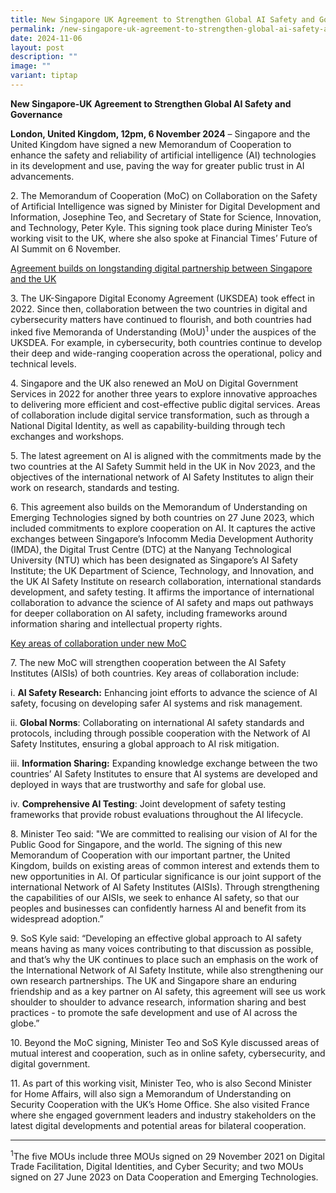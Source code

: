 ```yaml
---
title: New Singapore UK Agreement to Strengthen Global AI Safety and Governance
permalink: /new-singapore-uk-agreement-to-strengthen-global-ai-safety-and-governance/
date: 2024-11-06
layout: post
description: ""
image: ""
variant: tiptap
---
```

<p><strong>New Singapore-UK Agreement to Strengthen Global AI Safety and Governance</strong>
</p>
<p><strong>London, United Kingdom, 12pm, 6 November 2024</strong> – Singapore
and the United Kingdom have signed a new Memorandum of Cooperation to enhance
the safety and reliability of artificial intelligence (AI) technologies
in its development and use, paving the way for greater public trust in
AI advancements.</p>
<p>2. The Memorandum of Cooperation (MoC) on Collaboration on the Safety
of Artificial Intelligence was signed by Minister for Digital Development
and Information, Josephine Teo, and Secretary of State for Science, Innovation,
and Technology, Peter Kyle. This signing took place during Minister Teo’s
working visit to the UK, where she also spoke at Financial Times’ Future
of AI Summit on 6 November.</p>
<p><u>Agreement builds on longstanding digital partnership between Singapore and the UK</u>
</p>
<p>3. The UK-Singapore Digital Economy Agreement (UKSDEA) took effect in
2022. Since then, collaboration between the two countries in digital and
cybersecurity matters have continued to flourish, and both countries had
inked five Memoranda of Understanding (MoU)<sup>1 </sup>under the auspices
of the UKSDEA. For example, in cybersecurity, both countries continue to
develop their deep and wide-ranging cooperation across the operational,
policy and technical levels.</p>
<p>4. Singapore and the UK also renewed an MoU on Digital Government Services
in 2022 for another three years to explore innovative approaches to delivering
more efficient and cost-effective public digital services. Areas of collaboration
include digital service transformation, such as through a National Digital
Identity, as well as capability-building through tech exchanges and workshops.</p>
<p>5. The latest agreement on AI is aligned with the commitments made by
the two countries at the AI Safety Summit held in the UK in Nov 2023, and
the objectives of the international network of AI Safety Institutes to
align their work on research, standards and testing.</p>
<p>6. This agreement also builds on the Memorandum of Understanding on Emerging
Technologies signed by both countries on 27 June 2023, which included commitments
to explore cooperation on AI. It captures the active exchanges between
Singapore’s Infocomm Media Development Authority (IMDA), the Digital Trust
Centre (DTC) at the Nanyang Technological University (NTU) which has been
designated as Singapore’s AI Safety Institute; the UK Department of Science,
Technology, and Innovation, and the UK AI Safety Institute on research
collaboration, international standards development, and safety testing.
It affirms the importance of international collaboration to advance the
science of AI safety and maps out pathways for deeper collaboration on
AI safety, including frameworks around information sharing and intellectual
property rights.</p>
<p><u>Key areas of collaboration under new MoC</u>
</p>
<p>7. The new MoC will strengthen cooperation between the AI Safety Institutes
(AISIs) of both countries. Key areas of collaboration include:</p>
<p>i. <strong>AI Safety Research:</strong> Enhancing joint efforts to advance
the science of AI safety, focusing on developing safer AI systems and risk
management.</p>
<p>ii. <strong>Global Norms</strong>: Collaborating on international AI safety
standards and protocols, including through possible cooperation with the
Network of AI Safety Institutes, ensuring a global approach to AI risk
mitigation.</p>
<p>iii. <strong>Information Sharing:</strong> Expanding knowledge exchange
between the two countries’ AI Safety Institutes to ensure that AI systems
are developed and deployed in ways that are trustworthy and safe for global
use.</p>
<p>iv. <strong>Comprehensive AI Testing</strong>: Joint development of safety
testing frameworks that provide robust evaluations throughout the AI lifecycle.</p>
<p>8. Minister Teo said: "We are committed to realising our vision of AI
for the Public Good for Singapore, and the world. The signing of this new
Memorandum of Cooperation with our important partner, the United Kingdom,
builds on existing areas of common interest and extends them to new opportunities
in AI. Of particular significance is our joint support of the international
Network of AI Safety Institutes (AISIs). Through strengthening the capabilities
of our AISIs, we seek to enhance AI safety, so that our peoples and businesses
can confidently harness AI and benefit from its widespread adoption.”</p>
<p>9. SoS Kyle said: “Developing an effective global approach to AI safety
means having as many voices contributing to that discussion as possible,
and that’s why the UK continues to place such an emphasis on the work of
the International Network of AI Safety Institute, while also strengthening
our own research partnerships. The UK and Singapore share an enduring friendship
and as a key partner on AI safety, this agreement will see us work shoulder
to shoulder to advance research, information sharing and best practices
- to promote the safe development and use of AI across the globe.”</p>
<p>10. Beyond the MoC signing, Minister Teo and SoS Kyle discussed areas
of mutual interest and cooperation, such as in online safety, cybersecurity,
and digital government.</p>
<p>11. As part of this working visit, Minister Teo, who is also Second Minister
for Home Affairs, will also sign a Memorandum of Understanding on Security
Cooperation with the UK’s Home Office. She also visited France where she
engaged government leaders and industry stakeholders on the latest digital
developments and potential areas for bilateral cooperation.
<br>
</p>
<hr>
<p><sup>1</sup>The five MOUs include three MOUs signed on 29 November 2021
on Digital Trade Facilitation, Digital Identities, and Cyber Security;
and two MOUs signed on 27 June 2023 on Data Cooperation and Emerging Technologies.</p>